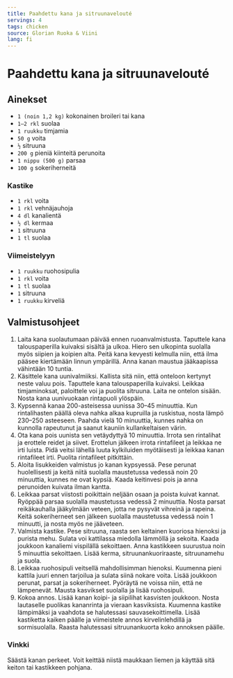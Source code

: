 ```yaml
---
title: Paahdettu kana ja sitruunavelouté
servings: 4
tags: chicken
source: Glorian Ruoka & Viini
lang: fi
---
```


# Paahdettu kana ja sitruunavelouté

## Ainekset

- `1 (noin 1,2 kg)` kokonainen broileri tai kana
- `1–2 rkl` suolaa
- `1 ruukku` timjamia
- `50 g` voita
- `½` sitruuna
- `200 g` pieniä kiinteitä perunoita
- `1 nippu (500 g)` parsaa
- `100 g` sokeriherneitä

### Kastike

- `1 rkl` voita
- `1 rkl` vehnäjauhoja
- `4 dl` kanalientä
- `½ dl` kermaa
- `1` sitruuna
- `1 tl` suolaa

### Viimeistelyyn

- `1 ruukku` ruohosipulia
- `1 rkl` voita
- `1 tl` suolaa
- `1` sitruuna
- `1 ruukku` kirveliä

## Valmistusohjeet

1. Laita kana suolautumaan päivää ennen ruoanvalmistusta. Taputtele kana talouspaperilla kuivaksi sisältä ja ulkoa. Hiero sen ulkopinta suolalla myös siipien ja koipien alta. Peitä kana kevyesti kelmulla niin, että ilma pääsee kiertämään linnun ympärillä. Anna kanan maustua jääkaapissa vähintään 10 tuntia.
1. Käsittele kana uunivalmiiksi. Kallista sitä niin, että onteloon kertynyt neste valuu pois. Taputtele kana talouspaperilla kuivaksi. Leikkaa timjaminoksat, paloittele voi ja puolita sitruuna. Laita ne ontelon sisään. Nosta kana uunivuokaan rintapuoli ylöspäin.
1. Kypsennä kanaa 200-asteisessa uunissa 30–45 minuuttia. Kun rintalihasten päällä oleva nahka alkaa kupruilla ja ruskistua, nosta lämpö 230–250 asteeseen. Paahda vielä 10 minuuttia, kunnes nahka on kunnolla rapeutunut ja saanut kauniin kullankeltaisen värin.
1. Ota kana pois uunista sen vetäydyttyä 10 minuuttia. Irrota sen rintalihat ja erottele reidet ja siivet. Erottelun jälkeen irrota rintafileet ja leikkaa ne irti luista. Pidä veitsi lähellä luuta kylkiluiden myötäisesti ja leikkaa kanan rintafileet irti. Puolita rintafileet pitkittäin.
1. Aloita lisukkeiden valmistus jo kanan kypsyessä. Pese perunat huolellisesti ja keitä niitä suolalla maustetussa vedessä noin 20 minuuttia, kunnes ne ovat kypsiä. Kaada keitinvesi pois ja anna perunoiden kuivata ilman kantta.
1. Leikkaa parsat viistosti poikittain neljään osaan ja poista kuivat kannat. Ryöppää parsaa suolalla maustetussa vedessä 2 minuuttia. Nosta parsat reikäkauhalla jääkylmään veteen, jotta ne pysyvät vihreinä ja rapeina. Keitä sokeriherneet sen jälkeen suolalla maustetussa vedessä noin 1 minuutti, ja nosta myös ne jääveteen.
1. Valmista kastike. Pese sitruuna, raasta sen keltainen kuoriosa hienoksi ja purista mehu. Sulata voi kattilassa miedolla lämmöllä ja sekoita. Kaada joukkoon kanaliemi vispilällä sekoittaen. Anna kastikkeen suurustua noin 5 minuuttia sekoittaen. Lisää kerma, sitruunankuoriraaste, sitruunamehu ja suola.
1. Leikkaa ruohosipuli veitsellä mahdollisimman hienoksi. Kuumenna pieni kattila juuri ennen tarjoilua ja sulata siinä nokare voita. Lisää joukkoon perunat, parsat ja sokeriherneet. Pyöräytä ne voissa niin, että ne lämpenevät. Mausta kasvikset suolalla ja lisää ruohosipuli.
1. Kokoa annos. Lisää kanan koipi- ja siipilihat kasvisten joukkoon. Nosta lautaselle puolikas kananrinta ja vieraan kasviksista. Kuumenna kastike lämpimäksi ja vaahdota se halutessasi sauvasekoittimella. Lisää kastiketta kaiken päälle ja viimeistele annos kirvelinlehdillä ja sormisuolalla. Raasta halutessasi sitruunankuorta koko annoksen päälle.

### Vinkki

Säästä kanan perkeet. Voit keittää niistä maukkaan liemen ja käyttää sitä keiton tai kastikkeen pohjana.
